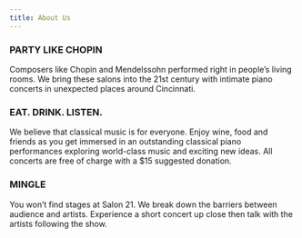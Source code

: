 ```yaml
---
title: About Us
---
```

### PARTY LIKE CHOPIN

Composers like Chopin and Mendelssohn performed right in people’s living rooms. We bring these salons into the 21st century with intimate piano concerts in unexpected places around Cincinnati.

### EAT. DRINK. LISTEN.

We believe that classical music is for everyone. Enjoy wine, food and friends as you get immersed in an outstanding classical piano performances exploring world-class music and exciting new ideas. All concerts are free of charge with a $15 suggested donation.

### MINGLE

You won’t find stages at Salon 21. We break down the barriers between audience and artists. Experience a short concert up close then talk with the artists following the show.